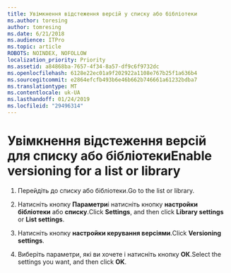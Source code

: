 ```yaml
---
title: Увімкнення відстеження версій у списку або бібліотеки
ms.author: toresing
author: tomresing
ms.date: 6/21/2018
ms.audience: ITPro
ms.topic: article
ROBOTS: NOINDEX, NOFOLLOW
localization_priority: Priority
ms.assetid: a84868ba-7657-4f34-8a57-df9c6f9732dc
ms.openlocfilehash: 6128e22ec01a9f202922a1108e767b25f1a636b4
ms.sourcegitcommit: e2864efcfb493b6e46b662b746661a61232bdba7
ms.translationtype: MT
ms.contentlocale: uk-UA
ms.lasthandoff: 01/24/2019
ms.locfileid: "29496314"
---
```

# <a name="enable-versioning-for-a-list-or-library"></a><span data-ttu-id="1ffdc-102">Увімкнення відстеження версій для списку або бібліотеки</span><span class="sxs-lookup"><span data-stu-id="1ffdc-102">Enable versioning for a list or library</span></span>

1. <span data-ttu-id="1ffdc-103">Перейдіть до списку або бібліотеки.</span><span class="sxs-lookup"><span data-stu-id="1ffdc-103">Go to the list or library.</span></span>
    
2. <span data-ttu-id="1ffdc-104">Натисніть кнопку **Параметри**і натисніть кнопку **настройки бібліотеки** або **списку**.</span><span class="sxs-lookup"><span data-stu-id="1ffdc-104">Click **Settings**, and then click **Library settings** or **List settings**.</span></span>
    
3. <span data-ttu-id="1ffdc-105">Натисніть кнопку **настройки керування версіями**.</span><span class="sxs-lookup"><span data-stu-id="1ffdc-105">Click **Versioning settings**.</span></span>
    
4. <span data-ttu-id="1ffdc-106">Виберіть параметри, які ви хочете і натисніть кнопку **ОК**.</span><span class="sxs-lookup"><span data-stu-id="1ffdc-106">Select the settings you want, and then click **OK**.</span></span>
    


